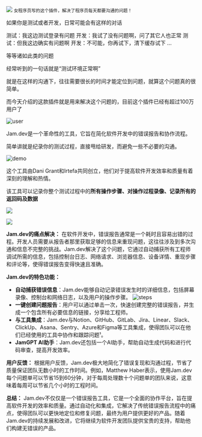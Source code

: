 <img src="/assets/image/240709-jam-1.png">
<small>女程序员写的这个插件，解决了程序员每天都要沟通的问题！</small>

如果你是测试或者开发，日常可能会有这样的对话

测试：我这边测试登录有问题
开发：我试了没有问题啊，问了其它人也正常
测试：但我这边确实有问题啊
开发：不可能，你再试下，清下缓存试下
...

等等诸如此类的问题

经常听到的一句话就是“测试环境正常啊”

就是在这样的沟通下，往往需要很长的时间才能定位到问题，就算这个问题真的很简单。

而今天介绍的这款插件就是用来解决这个问题的，目前这个插件已经有超过100万用户了

![user](/assets/image/240709-jam.png)


Jam.dev是一个革命性的工具，它旨在简化软件开发中的错误报告和协作流程。

简单讲就是纪录你的测试过程，直接甩给研发，而避免一些不必要的沟通。

![demo](/assets/image/240709-jam-4.png)

这个工具由Dani Grant和Irtefa共同创立，他们对于提高软件开发效率和质量有着深刻的理解和热情。

该工具可以记录你整个测试过程中的**所有操作步骤、对操作过程录像、记录所有的返回码及数据**

![](/assets/image/240709-jam-2.png)

![](/assets/image/240709-jam-3.png)

**Jam.dev的痛点解决：**
在软件开发中，错误报告通常是一个耗时且容易出错的过程。开发人员需要从报告者那里获取足够的信息来重现问题，这往往涉及到多次沟通和信息不完整的挑战。Jam.dev解决了这个问题，它通过自动捕获所有工程师调试所需的信息，包括控制台日志、网络请求、浏览器信息、设备详情、重现步骤和评论等，使得错误报告变得快速且准确。

**Jam.dev的特色功能：**
- **自动捕获错误信息**：Jam.dev能够自动记录错误发生时的详细信息，包括屏幕录像、控制台和网络日志，以及用户的操作步骤。
  ![steps](/assets/image/240709-jam-1.png)
- **一键创建问题报告**：用户可以通过单击一次，快速创建完整的错误报告，并生成一个包含所有必要信息的链接，分享给工程师。
- **与工具集成**：Jam.dev与Notion、GitHub、GitLab、Jira、Linear、Slack、ClickUp、Asana、Sentry、Azure和Figma等工具集成，使得团队可以在他们已经使用的工具中协作和跟踪问题¹。
- **JamGPT AI助手**：Jam.dev还包括一个AI助手，帮助自动生成代码和进行代码审查，提高开发效率。

**用户反馈：**
根据用户反馈，Jam.dev极大地简化了错误复现和沟通过程，节省了质量保证团队无数小时的工作时间。例如，Matthew Haber表示，使用Jam.dev每个问题单可以节省15到60分钟，对于每周处理数十个问题单的团队来说，这意味着每周可以节省几个小时的工程时间。

**总结：**
Jam.dev不仅仅是一个错误报告工具，它是一个全面的协作平台，旨在提高软件开发的效率和质量。通过自动化和集成，它解决了传统错误报告流程中的痛点，使得团队可以更快地定位和修复问题，最终为用户提供更好的产品。随着Jam.dev的持续发展和改进，它将继续为软件开发团队提供宝贵的支持，帮助他们构建无错误的产品。
